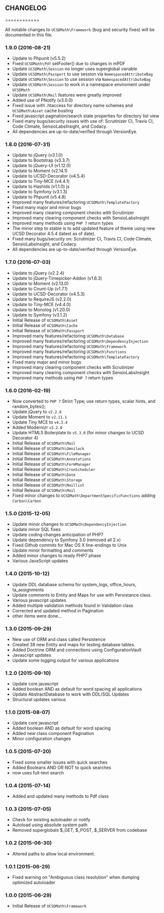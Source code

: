 ## CHANGELOG
============

All notable changes to `UCSDMath\Framework` (bug and security fixes) will
be documented in this file.

### 1.9.0 (2016-08-21)

 - Update to Phpunit (v5.5.2)
 - Fixed `UCSDMath\Pdf` setFooter() due to changes in mPDF
 - Update `UCSDMath\Session` no longer uses superglobal variable
 - Update `UCSDMath\Passport` to use session via `NamespacedAttributeBag`
 - Update `UCSDMath\Session` to use session via `NamespacedAttributeBag`
 - Update `UCSDMath\Session` to work in a namespace enviroment under `UCSDMath`
 - Update `UCSDMath\Mail` features were greatly improved
 - Added use of PNotify (v3.0.0)
 - Fixed issue with .htaccess for directory name schemes and `UCSDMath\Asset` cache busting
 - Fixed javascript pagination/search state properties for directory list view
 - Fixed many bugs/security issues with use of: Scrutinizer CI, Travis CI, Code Climate, SensioLabsInsight, and Codacy.
 - All dependencies are up-to-date/verified through VersionEye.

### 1.8.0 (2016-07-31)

 - Update to jQuery (v3.1.0)
 - Update to Bootstrap (v3.3.7)
 - Update to jQuery-UI (v1.12.0)
 - Update to Moment (v2.14.1)
 - Update to UCSD-Decorator (v4.5.4)
 - Update to Tiny-MCE (v4.4.1)
 - Update to Hashids (v1.1.0) js
 - Update to Symfony (v3.1.3)
 - Update to Phpunit (v5.4.8)
 - Improved many features/refactoring `UCSDMath\TemplateFactory`
 - Fixed many major and minor bugs
 - Improved many clearing component checks with Scrutinizer
 - Improved many clearing component checks with SensioLabsInsight
 - Improved many methods using `PHP 7` return types
 - The minor step to stable is to add updated feature of theme using new UCSD Decorator 4.5.4 (latest as of date).
 - Fixed many bugs/security on: Scrutinizer CI, Travis CI, Code Climate, SensioLabsInsight, and Codacy.
 - All dependencies are up-to-date/verified through VersionEye.

### 1.7.0 (2016-07-03)

 - Update to jQuery (v2.2.4)
 - Update to jQuery-Timepicker-Addon (v1.6.3)
 - Update to Moment (v2.13.0)
 - Update to Count-Up (v1.7.1)
 - Update to UCSD-Decorator (v4.5.3)
 - Update to RequireJS (v2.2.0)
 - Update to Tiny-MCE (v4.4.0)
 - Update to Monolog (v1.20.0)
 - Update to Symfony (v3.1.2)
 - Initial Release of `UCSDMath\Asset`
 - Initial Release of `UCSDMath\Cache`
 - Initial Release of `UCSDMath\Passport`
 - Improved many features/refactoring `UCSDMath\Database`
 - Improved many features/refactoring `UCSDMath\DependencyInjection`
 - Improved many features/refactoring `UCSDMath\Framework`
 - Improved many features/refactoring `UCSDMath\Functions`
 - Improved many features/refactoring `UCSDMath\TemplateFactory`
 - Fixed many major and minor bugs
 - Improved many clearing component checks with Scrutinizer
 - Improved many clearing component checks with SensioLabsInsight
 - Improved many methods using `PHP 7` return types

### 1.6.0 (2016-02-19)

 - Now converted to `PHP 7` Strict Type; use return types, scalar hints, and random_bytes();
 - Update jQuery to `v2.2.0`
 - Update Moment to `v2.11.1`
 - Update Tiny MCE to `v4.3.4`
 - Added Modernizr `v3.2.0`
 - Update HTML5 Boilerplate to `v5.3.0` (for minor changes to UCSD Decorator 4)
 - Initial Release of `UCSDMath\Mail`
 - Initial Release of `UCSDMath\Omnilock`
 - Initial Release of `UCSDMath\FileManager`
 - Initial Release of `UCSDMath\Annotations`
 - Initial Release of `UCSDMath\FormManager`
 - Initial Release of `UCSDMath\CronScheduler`
 - Initial Release of `UCSDMath\Date`
 - Initial Release of `UCSDMath\Storage`
 - Initial Release of `UCSDMath\Maillist`
 - Initial Release of `UCSDMath\Mail`
 - Fixed minor changes to `UCSDMath\DepartmentSpecificFunctions` adding `Carbon\Carbon`

### 1.5.0 (2015-12-05)

 - Update minor changes to `UCSDMath\DependencyInjection`
 - Update minor SQL fixes
 - Update coding changes anticipation of PHP7
 - Update dependency to Symfony 3.0 (removed all 2.x)
 - Fixed Github commits for Mac OS X line-endings to Unix
 - Update minor formatting and comments
 - Added minor changes to ready PHP7 phase
 - Various JavaScript updates

### 1.4.0 (2015-10-12)

 - Update DDL database schema for system_logs, office_hours, ta_assignments
 - Update comments to Entity and Maps for use with Persistance class.
 - Various javascript updates
 - Added multiple validation methods found in Validation class
 - Corrected and updated method in Pagination
 - other items were done...

### 1.3.0 (2015-09-29)

 - New use of ORM and class called Persistence
 - Created 38 new Entity and maps for testing database tables.
 - Added Doctrine ORM and connections using ConfigurationVault
 - Javascript updates
 - Update some logging output for various applications

### 1.2.0 (2015-09-10)

 - Update core javascript
 - Added boolean AND as default for word spacing all applications
 - Update AbstractDatabase to work with DDL/SQL Updates
 - Structural updates various

### 1.1.0 (2015-08-07)

 - Update core javascript
 - Added boolean AND as default for word spacing
 - Added new class component Pagination
 - Minor configuration changes

### 1.0.5 (2015-07-20)

 - Fixed some smaller issues with quick searches
 - Added Booleans AND OR NOT to quick searches
 - now uses full-text search

### 1.0.4 (2015-07-14)

 - Added and updated many methods to Pdf class

### 1.0.3 (2015-07-05)

 - Check for existing autoloader or notify
 - Autoload using absolute system path
 - Removed superglobals $_GET, $_POST, $_SERVER from codebase

### 1.0.2 (2015-06-30)

 - Altered paths to allow local environment.

### 1.0.1 (2015-06-29)

 - Fixed warning on "Ambiguous class resolution" when dumping optimized autoloader

### 1.0.0 (2015-06-29)

 - Initial Release of `UCSDMath\Framework`
